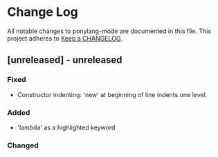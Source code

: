 # Change Log

All notable changes to ponylang-mode are documented in this file. 
This project adheres to [Keep a CHANGELOG](http://keepachangelog.com/).

## [unreleased] - unreleased

### Fixed

- Constructor indenting: 'new' at beginning of line indents one level. 

### Added

- 'lambda' as a highlighted keyword

### Changed
